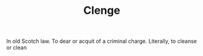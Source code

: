 ---
title: Clenge
letter: C
permalink: "/definitions/bld-clenge.html"
body: In old Scotch law. To dear or acquit of a criminal charge. Literally, to cleanse
  or clean
published_at: '2018-07-07'
source: Black's Law Dictionary 2nd Ed (1910)
layout: post
---